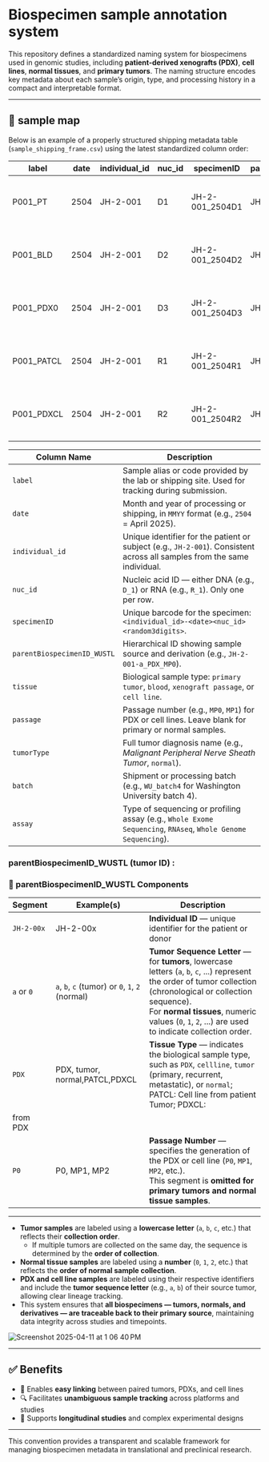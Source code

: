 # Biospecimen sample annotation system

This repository defines a standardized naming system for biospecimens used in genomic studies, including **patient-derived xenografts (PDX)**, **cell lines**, **normal tissues**, and **primary tumors**. The naming structure encodes key metadata about each sample’s origin, type, and processing history in a compact and interpretable format.

---
## 🧬 sample map


Below is an example of a properly structured shipping metadata table (`sample_shipping_frame.csv`) using the latest standardized column order:

| label       | date  | individual_id | nuc_id | specimenID             | parentBiospecimenID_WUSTL | tissue             | passage | tumorType                                | batch      | assay                    |
|-------------|-------|----------------|--------|-------------------------|-----------------------------|--------------------|---------|-------------------------------------------|------------|--------------------------|
| P001_PT     | 2504  | JH-2-001       | D1     | JH-2-001_2504D1         | JH-2-001-a_PT               | primary tumor      |         | Malignant Peripheral Nerve Sheath Tumor   | WU_batch4  | Whole Exome Sequencing   |
| P001_BLD    | 2504  | JH-2-001       | D2     | JH-2-001_2504D2         | JH-2-001-0_N                | blood              |         | Malignant Peripheral Nerve Sheath Tumor   | WU_batch4  | Whole Genome Sequencing  |
| P001_PDX0   | 2504  | JH-2-001       | D3     | JH-2-001_2504D3         | JH-2-001-a_PDX_MP0          | xenograft passage  | MP0     | Malignant Peripheral Nerve Sheath Tumor   | WU_batch4  | Whole Exome Sequencing   |
| P001_PATCL  | 2504  | JH-2-001       | R1     | JH-2-001_2504R1         | JH-2-001-b_PATCL_MP0        | cell line          | MP0     | Malignant Peripheral Nerve Sheath Tumor   | WU_batch4  | RNAseq                   |
| P001_PDXCL  | 2504  | JH-2-001       | R2     | JH-2-001_2504R2         | JH-2-001-a_PDXCL_MP1        | cell line          | MP1     | Malignant Peripheral Nerve Sheath Tumor   | WU_batch4  | RNAseq                   |

| Column Name                  | Description                                                                 |
|-----------------------------|-----------------------------------------------------------------------------|
| `label`                     | Sample alias or code provided by the lab or shipping site. Used for tracking during submission. |
| `date`                      | Month and year of processing or shipping, in `MMYY` format (e.g., `2504` = April 2025). |
| `individual_id`             | Unique identifier for the patient or subject (e.g., `JH-2-001`). Consistent across all samples from the same individual. |
| `nuc_id`                    | Nucleic acid ID — either DNA (e.g., `D_1`) or RNA (e.g., `R_1`). Only one per row. |
| `specimenID`                | Unique barcode for the specimen: `<individual_id>-<date><nuc_id><random3digits>`. |
| `parentBiospecimenID_WUSTL`| Hierarchical ID showing sample source and derivation (e.g., `JH-2-001-a_PDX_MP0`). |
| `tissue`                    | Biological sample type: `primary tumor`, `blood`, `xenograft passage`, or `cell line`. |
| `passage`                   | Passage number (e.g., `MP0`, `MP1`) for PDX or cell lines. Leave blank for primary or normal samples. |
| `tumorType`                 | Full tumor diagnosis name (e.g., *Malignant Peripheral Nerve Sheath Tumor*, `normal`). |
| `batch`                     | Shipment or processing batch (e.g., `WU_batch4` for Washington University batch 4). |
| `assay`                     | Type of sequencing or profiling assay (e.g., `Whole Exome Sequencing`, `RNAseq`, `Whole Genome Sequencing`). |


### parentBiospecimenID_WUSTL (tumor ID) :

### 📘 parentBiospecimenID_WUSTL Components

| Segment            | Example(s)                            | Description |
|--------------------|----------------------------------------|-------------|
| `JH-2-00x`         | JH-2-00x                               | **Individual ID** — unique identifier for the patient or donor |
| `a` or `0`         | `a`, `b`, `c` (tumor) or `0`, `1`, `2` (normal) | **Tumor Sequence Letter** — for **tumors**, lowercase letters (`a`, `b`, `c`, ...) represent the order of tumor collection (chronological or collection sequence).<br>For **normal tissues**, numeric values (`0`, `1`, `2`, ...) are used to indicate collection order. |
| `PDX`              | PDX, tumor, normal,PATCL,PDXCL         | **Tissue Type** — indicates the biological sample type, such as `PDX`, `cellline`, `tumor` (primary, recurrent, metastatic), or `normal`; PATCL: Cell line from patient Tumor; PDXCL: 
from PDX|
| `P0`               | P0, MP1, MP2                           | **Passage Number** — specifies the generation of the PDX or cell line (`P0`, `MP1`, `MP2`, etc.).<br>This segment is **omitted for primary tumors and normal tissue samples**. |


---
- **Tumor samples** are labeled using a **lowercase letter** (`a`, `b`, `c`, etc.) that reflects their **collection order**.
  - If multiple tumors are collected on the same day, the sequence is determined by the **order of collection**.
- **Normal tissue samples** are labeled using a **number** (`0`, `1`, `2`, etc.) that reflects the **order of normal sample collection**.
- **PDX and cell line samples** are labeled using their respective identifiers and include the **tumor sequence letter** (e.g., `a`, `b`) of their source tumor, allowing clear lineage tracking.
- This system ensures that **all biospecimens — tumors, normals, and derivatives — are traceable back to their primary source**, maintaining data integrity across studies and timepoints.

 
![Screenshot 2025-04-11 at 1 06 40 PM](https://github.com/user-attachments/assets/41d66505-61ae-4d23-ba2e-66801aca1b88)

---



## ✅ Benefits

- 🔗 Enables **easy linking** between paired tumors, PDXs, and cell lines  
- 🔍 Facilitates **unambiguous sample tracking** across platforms and studies  
- 🧪 Supports **longitudinal studies** and complex experimental designs

---

This convention provides a transparent and scalable framework for managing biospecimen metadata in translational and preclinical research.


